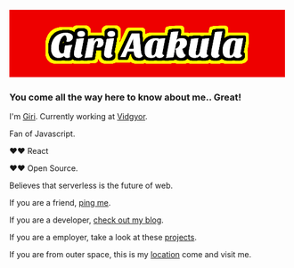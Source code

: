 ![alt text](https://github.com/GiriAakula/GiriAakula/blob/master/GiriAakula.png "Giri Aakula")

### You come all the way here to know about me.. Great!

I'm [Giri](https://giriaakula.com).
Currently working at [Vidgyor](https://vidgyor.com/).

Fan of Javascript.

❤❤ React

❤❤ Open Source.

Believes that serverless is the future of web.

If you are a friend, [ping me](https://twitter.com/GiriAakula).

If you are a developer, [check out my blog](https://medium.com/@giriaakula).

If you are a employer, take a look at these [projects](https://giriaakula.com/projects/).

If you are from outer space, this is my [location](http://www.google.com/maps/place/13.6444978,79.7426135) come and visit me.


